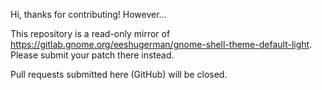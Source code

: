 Hi, thanks for contributing! However...

This repository is a read-only mirror of https://gitlab.gnome.org/eeshugerman/gnome-shell-theme-default-light.
Please submit your patch there instead.

Pull requests submitted here (GitHub) will be closed.
